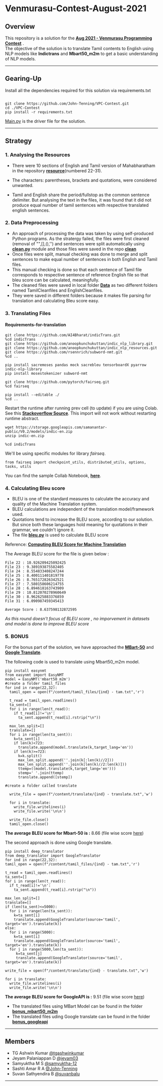 # Venmurasu-Contest-August-2021

## Overview

This repository is a solution for the [**Aug 2021 - Venmurasu Programming Contest**](https://github.com/venmurasu-programming-team/Aug2021-contest) .  
The objective of the solution is to translate Tamil contents to English using NLP models like **Indictrans** and **Mbart50_m2m** to get a basic understanding of NLP models.  

___
## Gearing-Up
Install all the dependencies required for this solution via requirements.txt
```

git clone https://github.com/John-Tenning/VPC-Contest.git
cd ./VPC-Contest
pip install -r requirements.txt

```
[Main.py](https://github.com/John-Tenning/VPC-Contest/blob/main/main.py) is the driver file for the solution.
___

## Strategy

### 1. Analysing the Resources

* There were 10 sections of English and Tamil version of Mahabharatham in the repository [**resource**](https://github.com/John-Tenning/VPC-Contest/tree/main/resources)(numbered 22-31).

* The characters: parentheses, brackets and quotations, were considered unwanted.

* Tamil and English share the period/fullstop as the common sentence delimiter. But analysing the text in the files, it was found that it did not produce equal number of tamil sentences with respective translated english sentences.


### 2. Data Preprocessing

*  An approach of processing the data was taken by using self-produced Python programs. As the stratergy failed, the files were first cleaned (removal of "",[],(),'') and sentences were split automatically using [**clean.py**](https://github.com/John-Tenning/VPC-Contest/blob/main/clean.py) module and those files were saved in the repo [**clean**](https://github.com/John-Tenning/VPC-Contest/tree/main/Clean)
* Once files were split, manual checking was done to merge and split sentences to make equal number of sentences in both English and Tamil files.  
* This manual checking is done so that each sentence of Tamil file corresponds to respective sentence of reference English file so that bleu score can be calculated, meaningfully. 
* The cleaned files were saved in local folder [**Data**](https://github.com/John-Tenning/VPC-Contest/tree/main/Data) as two different folders named TamilCleanfiles and EnglishCleanfiles.  
* They were saved in different folders because it makes file parsing for translation and calculating Bleu score easy.  

### 3. Translating Files

#### Requirements-for-translation

```
git clone https://github.com/AI4Bharat/indicTrans.git
%cd indicTrans
git clone https://github.com/anoopkunchukuttan/indic_nlp_library.git
git clone https://github.com/anoopkunchukuttan/indic_nlp_resources.git
git clone https://github.com/rsennrich/subword-nmt.git
%cd ..

pip install sacremoses pandas mock sacrebleu tensorboardX pyarrow indic-nlp-library
pip install mosestokenizer subword-nmt

git clone https://github.com/pytorch/fairseq.git
%cd fairseq

pip install --editable ./
%cd ..
```

Restart the runtime after running prev cell (to update) if you are using Colab. See this [**Stackoverflow Source**](https://stackoverflow.com/questions/57838013/modulenotfounderror-after-successful-pip-install-in-google-colaboratory).
This import will not work without restarting runtime abstract.

```
wget https://storage.googleapis.com/samanantar-public/V0.2/models/indic-en.zip
unzip indic-en.zip

%cd indicTrans
```

We'll be using specific modules for library *fairseq*.

```
from fairseq import checkpoint_utils, distributed_utils, options, tasks, utils
```

You can find the sample Collab Notebook, [**here**](https://colab.research.google.com/drive/1UByeetC68GibBxZq_wxVu4JxqVmdWvzY?usp=sharing).

### 4. Calculating Bleu score

* BLEU is one of the standard measures to calculate the accuracy and quality of the Machine Translation system. 
* BLEU calculations are independent of the translation model/framework used.
* Quotations tend to increase the BLEU score, according to our solution. But since both these languages hold meaning for quotations in their grammar, we couldn't ignore it.
* The file [**bleu.py**](https://github.com/John-Tenning/VPC-Contest/blob/main/bleu.py) is used to calculate BLEU score

Reference: [**Computing BLEU Score for Machine Translation**](https://blog.machinetranslation.io/compute-bleu-score/)

The Average BLEU score for the file is given below :
```
File 22 : 10.926209425092425
File 23 : 9.389193875582405
File 24 : 8.554833408247244
File 25 : 8.400111401819778
File 26 : 8.765172826342521
File 27 : 7.580158606214755
File 28 : 6.894618163743909
File 29 : 10.812070278960649
File 30 : 8.962625883376859
File 31 : 6.090987459345413

Average Score : 8.637598132872595
```
*As this round doesn't focus of BLEU score , no imporvement in datasets and model is done to improve BLEU score*

### 5. BONUS

For the bonus part of the solution, we have approached the [**MBart-50**](https://huggingface.co/transformers/v3.5.1/model_doc/mbart.html) and [**Google Translate**](https://py-googletrans.readthedocs.io/en/latest/).

The following code is used to translate using Mbart50_m2m model.

```
pip install easynmt
from easynmt import EasyNMT
model = EasyNMT('mbart50_m2m')
#create a folder tamil_files
for ind in range(22,32):
  tamil_open = open(f"/content/tamil_files/{ind} - tam.txt",'r')

  t_read = tamil_open.readlines()
  ta_sent=[]
  for i in range(len(t_read)):
    if t_read[i]!='\n':
      ta_sent.append(t_read[i].rstrip("\n"))
      
  max_len_split=[]
  translate=[]
  for i in range(len(ta_sent)):
    k=ta_sent[i]
    if len(k)<723:
      translate.append(model.translate(k,target_lang='en'))
    if len(k)>=723:
      k=k.split()
      max_len_split.append(''.join(k[:len(k)//2]))
      max_len_split.append(''.join(k[len(k)//2:len(k)]))
      ttemp=((model.translate(k,target_lang='en')))
      stemp=' '.join(ttemp)
      translate.append([stemp])

#create a folder called translate

  write_file = open(f"/content/translate/{ind} - translate.txt",'w')

  for i in translate:
    write_file.writelines(i)
    write_file.write('\n\n')

  write_file.close()
  tamil_open.close()
  ```
  **The average BLEU score for Mbart-50 is :** 8.66 (file wise score [here](https://github.com/John-Tenning/VPC-Contest/blob/main/bonus_mbart50_m2m/mbart_bleu.txt))  
  
  The second approach is done using Google translate.
  
  ```
  pip install deep_translator
  from deep_translator import GoogleTranslator
  for ind in range(22,32):
  tamil_open = open(f"/content/tamil_files/{ind} - tam.txt",'r')

  t_read = tamil_open.readlines()
  ta_sent=[]
  for i in range(len(t_read)):
    if t_read[i]!='\n':
      ta_sent.append(t_read[i].rstrip("\n"))
      
  max_len_split=[]
  translate=[]
  if (len(ta_sent)<=5000):
    for i in range(len(ta_sent)):
      k=ta_sent[i]
      translate.append(GoogleTranslator(source='tamil', target='en').translate(k))
  else:
    for i in range(5000):
      k=ta_sent[i]
      translate.append(GoogleTranslator(source='tamil', target='en').translate(k))
    for j in range(5000,len(ta_sent)):
       k=ta_sent[j]
       translate.append(GoogleTranslator(source='tamil', target='en').translate(k))

  write_file = open(f"/content/translate/{ind} - translate.txt",'w')

  for i in translate:
    write_file.writelines(i)
    write_file.write('\n\n')
```
 **The average BLEU score for GoogleAPI is :** 9.51 (file wise score [here](https://github.com/John-Tenning/VPC-Contest/blob/main/bonus_googleapi/googleapi_bleu.txt))  

* The translated files using MBart Model can be found in the folder [**bonus_mbart50_m2m**](https://github.com/John-Tenning/VPC-Contest/tree/main/bonus_mbart50_m2m)
* The translated files uding Google translate can be found in the folder [**bonus_googleapi**](https://github.com/John-Tenning/VPC-Contest/tree/main/bonus_googleapi)
___
## Members

* TG Ashwin Kumar       [@tgashwinkumar](https://github.com/tgashwinkumar)
* Jeyam Palaniappan D   [@jeyam03](https://github.com/jeyam03)
* Samyuktha M S         [@samyuktha-12](https://github.com/samyuktha-12)
* Sashti Amar R A       [@John-Tenning](https://github.com/John-Tenning)
* Suvan Sathyendira B    [@suvanbalu](https://github.com/suvanbalu)

___
